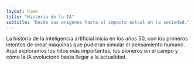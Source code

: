 ```yaml
---
layout: home
title: "Historia de la IA"
subtitle: "Desde sus orígenes hasta el impacto actual en la sociedad."
---
```


La historia de la inteligencia artificial inicia en los años 50, con los primeros intentos de crear máquinas que pudieran simular el pensamiento humano.  
Aquí exploramos los hitos más importantes, los pioneros en el campo y cómo la IA evolucionó hasta llegar a la actualidad.
